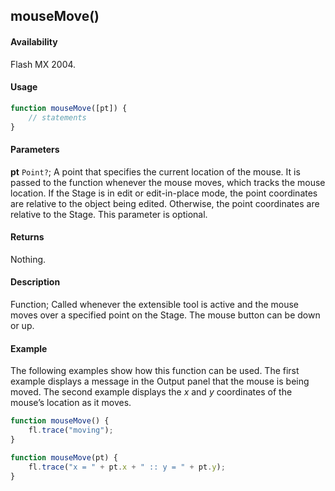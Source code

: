 ## mouseMove()

#### Availability

Flash MX 2004.

#### Usage

```javascript
function mouseMove([pt]) {
    // statements
}
```

#### Parameters

**pt** `Point?`; A point that specifies the current location of the mouse. It is passed to the function whenever the mouse moves, which tracks the mouse location. If the Stage is in edit or edit-in-place mode, the point coordinates are relative to the object being edited. Otherwise, the point coordinates are relative to the Stage. This parameter is optional.

#### Returns

Nothing.

#### Description

Function; Called whenever the extensible tool is active and the mouse moves over a specified point on the Stage. The mouse button can be down or up.

#### Example

The following examples show how this function can be used. The first example displays a message in the Output panel that the mouse is being moved. The second example displays the *x* and *y* coordinates of the mouse’s location as it moves.

```javascript
function mouseMove() {
    fl.trace("moving");
}

function mouseMove(pt) {
    fl.trace("x = " + pt.x + " :: y = " + pt.y);
}
```
